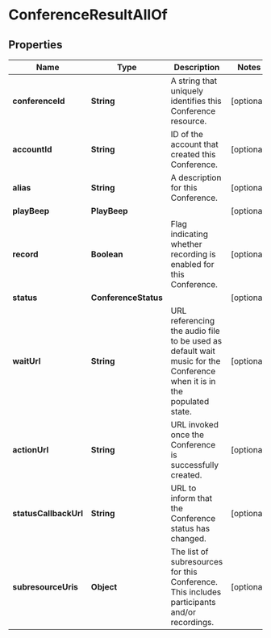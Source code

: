 

# ConferenceResultAllOf


## Properties

Name | Type | Description | Notes
------------ | ------------- | ------------- | -------------
**conferenceId** | **String** | A string that uniquely identifies this Conference resource. |  [optional]
**accountId** | **String** | ID of the account that created this Conference. |  [optional]
**alias** | **String** | A description for this Conference. |  [optional]
**playBeep** | **PlayBeep** |  |  [optional]
**record** | **Boolean** | Flag indicating whether recording is enabled for this Conference. |  [optional]
**status** | **ConferenceStatus** |  |  [optional]
**waitUrl** | **String** | URL referencing the audio file to be used as default wait music for the Conference when it is in the populated state. |  [optional]
**actionUrl** | **String** | URL invoked once the Conference is successfully created. |  [optional]
**statusCallbackUrl** | **String** | URL to inform that the Conference status has changed. |  [optional]
**subresourceUris** | **Object** | The list of subresources for this Conference. This includes participants and/or recordings. |  [optional]



